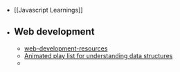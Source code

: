 - [[Javascript Learnings]]
- ## Web development
	- [web-development-resources](https://github.com/markodenic/web-development-resources)
	- [Animated play list for understanding data structures](https://www.youtube.com/playlist?list=PLDV1Zeh2NRsB6SWUrDFW2RmDotAfPbeHu)
	-